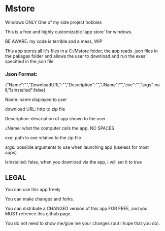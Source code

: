# Mstore
Windows ONLY
One of my side project hobbies

This is a free and highly customizable 'app store' for windows.

BE AWARE: my code is terrible and a mess, WIP

This app stores all it's files in a C:/Mstore folder, the app reads .json files in the pakages folder and allows the user to download and run the exes specified in the json file

### Json Format:
{"Name":"","DownloadURL":"","Description":"","JName":"","exe":"","args":null,"IsInstalled":false}

Name: name displayed to user

download URL: http to zip file

Description: description of app shown to the user

JName: what the computer calls the app, NO SPACES

exe: path to exe relative to the zip file

args: possible arguments to use when launching app (useless for most apps)

IsInstalled: false, when you download via the app, i will set it to true



## LEGAL
You can use this app freely

You can make changes and forks.

You can distribute a CHANGED version of this app FOR FREE, and you MUST refrence this github page.

You do not need to show me/give me your changes (but I hope that you do).
